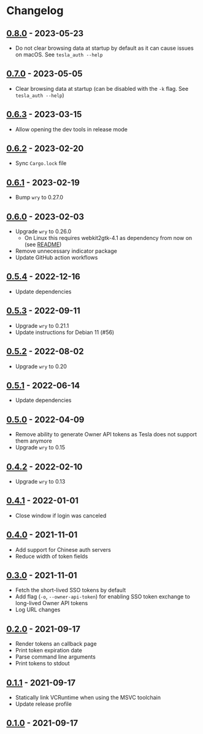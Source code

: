 # Changelog

## [0.8.0] - 2023-05-23

- Do not clear browsing data at startup by default as it can cause issues on macOS. See `tesla_auth --help`

## [0.7.0] - 2023-05-05

- Clear browsing data at startup (can be disabled with the `-k` flag. See `tesla_auth --help`)

## [0.6.3] - 2023-03-15

- Allow opening the dev tools in release mode

## [0.6.2] - 2023-02-20

- Sync `Cargo.lock` file

## [0.6.1] - 2023-02-19

- Bump `wry` to 0.27.0

## [0.6.0] - 2023-02-03

- Upgrade `wry` to 0.26.0
  - On Linux this requires webkit2gtk-4.1 as dependency from now on (see [README](https://github.com/adriankumpf/tesla_auth#platform-specific-dependencies))
- Remove unnecessary indicator package
- Update GitHub action workflows

## [0.5.4] - 2022-12-16

- Update dependencies

## [0.5.3] - 2022-09-11

- Upgrade `wry` to 0.21.1
- Update instructions for Debian 11 (#56)

## [0.5.2] - 2022-08-02

- Upgrade `wry` to 0.20

## [0.5.1] - 2022-06-14

- Update dependencies

## [0.5.0] - 2022-04-09

- Remove ability to generate Owner API tokens as Tesla does not support them anymore
- Upgrade `wry` to 0.15

## [0.4.2] - 2022-02-10

- Upgrade `wry` to 0.13

## [0.4.1] - 2022-01-01

- Close window if login was canceled

## [0.4.0] - 2021-11-01

- Add support for Chinese auth servers
- Reduce width of token fields

## [0.3.0] - 2021-11-01

- Fetch the short-lived SSO tokens by default
- Add flag (`-o`, `--owner-api-token`) for enabling SSO token exchange to long-lived Owner API tokens
- Log URL changes

## [0.2.0] - 2021-09-17

- Render tokens an callback page
- Print token expiration date
- Parse command line arguments
- Print tokens to stdout

## [0.1.1] - 2021-09-17

- Statically link VCRuntime when using the MSVC toolchain
- Update release profile

## [0.1.0] - 2021-09-17

[0.8.0]: https://github.com/adriankumpf/tesla_auth/compare/v0.7.0...v0.8.0
[0.7.0]: https://github.com/adriankumpf/tesla_auth/compare/v0.6.3...v0.7.0
[0.6.3]: https://github.com/adriankumpf/tesla_auth/compare/v0.6.2...v0.6.3
[0.6.2]: https://github.com/adriankumpf/tesla_auth/compare/v0.6.1...v0.6.2
[0.6.1]: https://github.com/adriankumpf/tesla_auth/compare/v0.6.0...v0.6.1
[0.6.0]: https://github.com/adriankumpf/tesla_auth/compare/v0.5.4...v0.5.0
[0.5.4]: https://github.com/adriankumpf/tesla_auth/compare/v0.5.3...v0.5.4
[0.5.3]: https://github.com/adriankumpf/tesla_auth/compare/v0.5.2...v0.5.3
[0.5.2]: https://github.com/adriankumpf/tesla_auth/compare/v0.5.1...v0.5.2
[0.5.1]: https://github.com/adriankumpf/tesla_auth/compare/v0.5.0...v0.5.1
[0.5.0]: https://github.com/adriankumpf/tesla_auth/compare/v0.4.2...v0.5.0
[0.4.2]: https://github.com/adriankumpf/tesla_auth/compare/v0.4.1...v0.4.2
[0.4.1]: https://github.com/adriankumpf/tesla_auth/compare/v0.4.0...v0.4.1
[0.4.0]: https://github.com/adriankumpf/tesla_auth/compare/v0.3.0...v0.4.0
[0.3.0]: https://github.com/adriankumpf/tesla_auth/compare/v0.2.0...v0.3.0
[0.2.0]: https://github.com/adriankumpf/tesla_auth/compare/v0.1.1...v0.2.0
[0.1.1]: https://github.com/adriankumpf/tesla_auth/compare/v0.1.0...v0.1.1
[0.1.0]: https://github.com/adriankumpf/tesla_auth/compare/bd52d8b...v0.1.0
